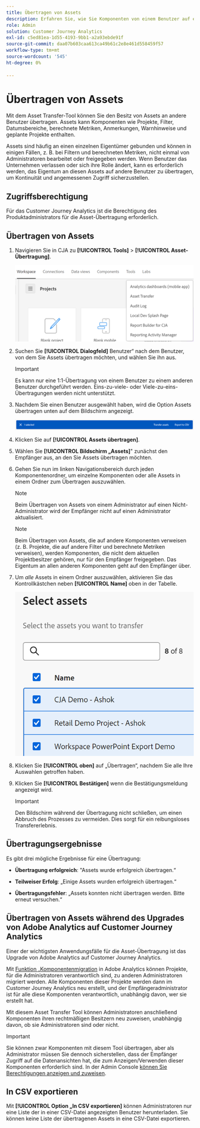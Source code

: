 ```yaml
---
title: Übertragen von Assets
description: Erfahren Sie, wie Sie Komponenten von einem Benutzer auf einen anderen übertragen
role: Admin
solution: Customer Journey Analytics
exl-id: c5ed81ea-1d55-4193-9bb1-a2a93ebde91f
source-git-commit: daa07b603caa613ca49b61c2e8e461d558459f57
workflow-type: tm+mt
source-wordcount: '545'
ht-degree: 0%

---
```


# Übertragen von Assets

Mit dem Asset Transfer-Tool können Sie den Besitz von Assets an andere Benutzer übertragen. Assets kann Komponenten wie Projekte, Filter, Datumsbereiche, berechnete Metriken, Anmerkungen, Warnhinweise und geplante Projekte enthalten.

Assets sind häufig an einen einzelnen Eigentümer gebunden und können in einigen Fällen, z. B. bei Filtern und berechneten Metriken, nicht einmal von Administratoren bearbeitet oder freigegeben werden. Wenn Benutzer das Unternehmen verlassen oder sich ihre Rolle ändert, kann es erforderlich werden, das Eigentum an diesen Assets auf andere Benutzer zu übertragen, um Kontinuität und angemessenen Zugriff sicherzustellen.

## Zugriffsberechtigung

Für das Customer Journey Analytics ist die Berechtigung des Produktadministrators für die Asset-Übertragung erforderlich.

## Übertragen von Assets

1. Navigieren Sie in CJA zu **[!UICONTROL Tools]** > **[!UICONTROL Asset-Übertragung]**.

   ![Menüelement „Asset-Übertragung“](/help/tools/asset-transfer/assets/asset-transfer.png)

1. Suchen Sie **[!UICONTROL Dialogfeld]** Benutzer“ nach dem Benutzer, von dem Sie Assets übertragen möchten, und wählen Sie ihn aus.

   >[!IMPORTANT]
   >
   >Es kann nur eine 1:1-Übertragung von einem Benutzer zu einem anderen Benutzer durchgeführt werden. Eins-zu-viele- oder Viele-zu-eins-Übertragungen werden nicht unterstützt.


1. Nachdem Sie einen Benutzer ausgewählt haben, wird die Option Assets übertragen unten auf dem Bildschirm angezeigt.

   ![Menüoption](/help/tools/asset-transfer/assets/after-selection.png)

1. Klicken Sie auf **[!UICONTROL Assets übertragen]**.

1. Wählen Sie **[!UICONTROL Bildschirm „Assets]**&quot; zunächst den Empfänger aus, an den Sie Assets übertragen möchten.

1. Gehen Sie nun im linken Navigationsbereich durch jeden Komponentenordner, um einzelne Komponenten oder alle Assets in einem Ordner zum Übertragen auszuwählen.

   >[!NOTE]
   >
   >Beim Übertragen von Assets von einem Administrator auf einen Nicht-Administrator wird der Empfänger nicht auf einen Administrator aktualisiert.


   >[!NOTE]
   >
   >    Beim Übertragen von Assets, die auf andere Komponenten verweisen (z. B. Projekte, die auf andere Filter und berechnete Metriken verweisen), werden Komponenten, die nicht dem aktuellen Projektbesitzer gehören, nur für den Empfänger freigegeben. Das Eigentum an allen anderen Komponenten geht auf den Empfänger über.

1. Um _alle_ Assets in einem Ordner auszuwählen, aktivieren Sie das Kontrollkästchen neben **[!UICONTROL Name]** oben in der Tabelle.

   ![Zu übertragende Assets auswählen](/help/tools/asset-transfer/assets/select-assets.png)

1. Klicken Sie **[!UICONTROL oben]** auf „Übertragen“, nachdem Sie alle Ihre Auswahlen getroffen haben.

1. Klicken Sie **[!UICONTROL Bestätigen]** wenn die Bestätigungsmeldung angezeigt wird.

   >[!IMPORTANT]
   >
   >Den Bildschirm während der Übertragung nicht schließen, um einen Abbruch des Prozesses zu vermeiden. Dies sorgt für ein reibungsloses Transfererlebnis.

## Übertragungsergebnisse

Es gibt drei mögliche Ergebnisse für eine Übertragung:

- **Übertragung erfolgreich**: &quot;Assets wurde erfolgreich übertragen.“

- **Teilweiser Erfolg**: „Einige Assets wurden erfolgreich übertragen.“

- **Übertragungsfehler**: „Assets konnten nicht übertragen werden. Bitte erneut versuchen.“

## Übertragen von Assets während des Upgrades von Adobe Analytics auf Customer Journey Analytics

Einer der wichtigsten Anwendungsfälle für die Asset-Übertragung ist das Upgrade von Adobe Analytics auf Customer Journey Analytics.

Mit [ Funktion „Komponentenmigration](https://experienceleague.adobe.com/en/docs/analytics/admin/admin-tools/component-migration/component-migration) in Adobe Analytics können Projekte, für die Administratoren verantwortlich sind, zu anderen Administratoren migriert werden. Alle Komponenten dieser Projekte werden dann im Customer Journey Analytics neu erstellt, und der Empfängeradministrator ist für alle diese Komponenten verantwortlich, unabhängig davon, wer sie erstellt hat.

Mit diesem Asset Transfer Tool können Administratoren anschließend Komponenten ihren rechtmäßigen Besitzern neu zuweisen, unabhängig davon, ob sie Administratoren sind oder nicht.

>[!IMPORTANT]
>
>Sie können zwar Komponenten mit diesem Tool übertragen, aber als Administrator müssen Sie dennoch sicherstellen, dass der Empfänger Zugriff auf die Datenansichten hat, die zum Anzeigen/Verwenden dieser Komponenten erforderlich sind. In der Admin Console [ können Sie Berechtigungen anzeigen und zuweisen](https://helpx.adobe.com/de/enterprise/using/admin-console.html).

## In CSV exportieren

Mit **[!UICONTROL Option „In CSV exportieren]** können Administratoren nur eine Liste der in einer CSV-Datei angezeigten Benutzer herunterladen. Sie können keine Liste der übertragenen Assets in eine CSV-Datei exportieren.

<!---## Unknown users

All previously deleted users appear under one unknown user entry, along with all their orphan components. These components can be transferred to a new recipient. This feature will be available in January.-->
